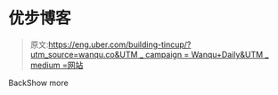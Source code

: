 # 优步博客

> 原文:[https://eng.uber.com/building-tincup/?utm_source=wanqu.co&UTM _ campaign = Wanqu+Daily&UTM _ medium =网站](https://eng.uber.com/building-tincup/?utm_source=wanqu.co&utm_campaign=Wanqu+Daily&utm_medium=website)

<title>Dropdown Icon</title>BackShow more